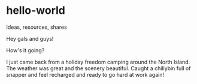 # hello-world
Ideas, resources, shares

Hey gals and guys!

How's it going?

I just came back from a holiday freedom camping around the North Island.  
The weather was great and the scenery beautiful.
Caught a chillybin full of snapper and feel recharged and ready to go hard at work again!

